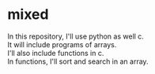 # mixed
In this repository, I'll use python as well c. <br> It will include programs of arrays. <br>
I'll also include functions in c.
<br>
In functions, I'll sort and search in an array.

